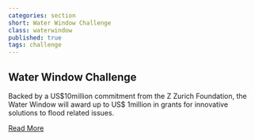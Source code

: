 ```yaml
---
categories: section
short: Water Window Challenge
class: waterwindow
published: true
tags: challenge
---
```


<h2>Water Window Challenge</h2>

<p>Backed by a US$10million commitment from the Z Zurich Foundation, the Water Window will award up to US$ 1million in grants for innovative solutions to flood related issues.</p>

<a href='{{site.baseurl}}/water' class='apply button'>Read More</a>

